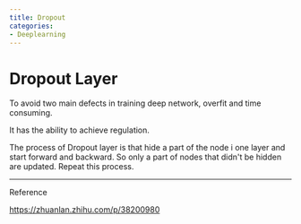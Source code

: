 ```yaml
---
title: Dropout
categories:
- Deeplearning
---
```


# Dropout Layer

To avoid two main defects in training deep network, overfit and time consuming.

It has the ability to achieve regulation.

The process of Dropout layer is that hide a part of the node i one layer and start forward and backward. So only a part of nodes that didn't be hidden are updated. Repeat this process.







----

Reference

https://zhuanlan.zhihu.com/p/38200980